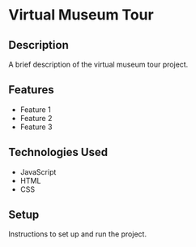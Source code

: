 # Virtual Museum Tour

## Description

A brief description of the virtual museum tour project.

## Features

- Feature 1
- Feature 2
- Feature 3

## Technologies Used

- JavaScript
- HTML
- CSS

## Setup

Instructions to set up and run the project.
